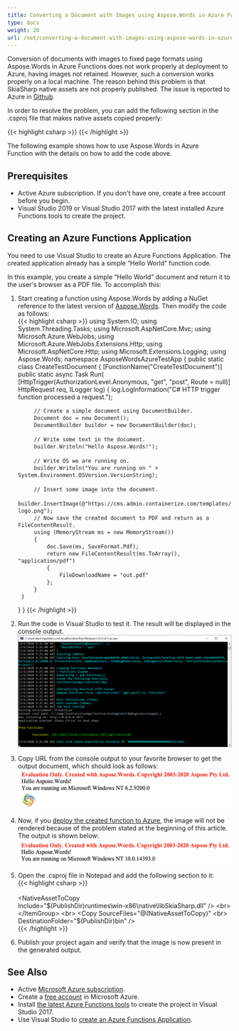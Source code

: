 ```yaml
---
title: Converting a Document with Images using Aspose.Words in Azure Functions
type: docs
weight: 20
url: /net/converting-a-document-with-images-using-aspose-words-in-azure-functions/
---
```


Conversion of documents with images to fixed page formats using Aspose.Words in Azure Functions does not work properly at deployment to Azure, having images not retained. However, such a conversion works properly on a local machine. The reason behind this problem is that SkiaSharp native assets are not properly published. The issue is reported to Azure in [Github](https://github.com/Azure/Azure-Functions/issues/622).

In order to resolve the problem, you can add the following section in the .csproj file that makes native assets copied properly:

{{< highlight csharp >}}
<Target Name="CopyRequiredNativeAssets" AfterTargets="_FunctionsPostPublish">
  <ItemGroup>
    <NativeAssetToCopy Include="$(PublishDir)runtimes\win-x86\native\libSkiaSharp.dll" />
  </ItemGroup>
  <Copy SourceFiles="@(NativeAssetToCopy)" DestinationFolder="$(PublishDir)bin" />
</Target>
{{< /highlight >}}

The following example shows how to use Aspose.Words in Azure Function with the details on how to add the code above.

## **Prerequisites**
- Active Azure subscription. If you don't have one, create a free account before you begin.
- Visual Studio 2019 or Visual Studio 2017 with the latest installed Azure Functions tools to create the project.

## **Creating an Azure Functions Application**
You need to use Visual Studio to create an Azure Functions Application. The created application already has a simple “Hello World” function code.

In this example, you create a simple “Hello World” document and return it to the user's browser as a PDF file. To accomplish this:

1. Start creating a function using Aspose.Words by adding a NuGet reference to the latest version of [Aspose.Words](https://www.nuget.org/packages/Aspose.Words/). Then modify the code as follows:<br>
{{< highlight csharp >}}
using System.IO;
using System.Threading.Tasks;
using Microsoft.AspNetCore.Mvc;
using Microsoft.Azure.WebJobs;
using Microsoft.Azure.WebJobs.Extensions.Http;
using Microsoft.AspNetCore.Http;
using Microsoft.Extensions.Logging;
using Aspose.Words;
namespace AsposeWordsAzureTestApp
{
    public static class CreateTestDocument
    {
        [FunctionName("CreateTestDocument")]
        public static async Task<IActionResult> Run(
            [HttpTrigger(AuthorizationLevel.Anonymous, "get", "post", Route = null)] HttpRequest req,
            ILogger log)
        {
            log.LogInformation("C# HTTP trigger function processed a request.");

            // Create a simple document using DocumentBuilder.
            Document doc = new Document();
            DocumentBuilder builder = new DocumentBuilder(doc);

            // Write some text in the document.
            builder.Writeln("Hello Aspose.Words!");

            // Write OS we are running on.
            builder.Writeln("You are running on " + System.Environment.OSVersion.VersionString);

            // Insert some image into the document.
            builder.InsertImage(@"https://cms.admin.containerize.com/templates/aspose/App_Themes/V3/images/aspose-logo.png");
            // Now save the created document to PDF and return as a FileContentResult.
            using (MemoryStream ms = new MemoryStream())
            {
                doc.Save(ms, SaveFormat.Pdf);
                return new FileContentResult(ms.ToArray(), "application/pdf")
                {
                    FileDownloadName = "out.pdf"
                };
            }
        }
    }
}
{{< /highlight >}}<br>
1. Run the code in Visual Studio to test it. The result will be displayed in the console output.<br>
![todo:image_alt_text](converting-a-document-with-images-using-aspose-words-in-azure-functions_1.png)
1. Copy URL from the console output to your favorite browser to get the output document, which should look as follows:<br>
![todo:image_alt_text](converting-a-document-with-images-using-aspose-words-in-azure-functions_2.png)
1. Now, if you [deploy the created function to Azure](https://docs.microsoft.com/en-us/azure/azure-functions/functions-create-your-first-function-visual-studio#publish-the-project-to-azure), the image will not be rendered because of the problem stated at the beginning of this article. The output is shown below:<br>
![todo:image_alt_text](converting-a-document-with-images-using-aspose-words-in-azure-functions_3.png)
1. Open the .csproj file in Notepad and add the following section to it:<br>
{{< highlight csharp >}}<Target Name="CopyRequiredNativeAssets" AfterTargets="_FunctionsPostPublish"> <br> <ItemGroup> <br> <NativeAssetToCopy<br> Include="$(PublishDir)runtimes\win-x86\native\libSkiaSharp.dll" /> <br> </ItemGroup> <br> <Copy SourceFiles="@(NativeAssetToCopy)" <br> DestinationFolder="$(PublishDir)bin" /> <br> </Target> {{< /highlight >}}<br>
1. Publish your project again and verify that the image is now present in the generated output.

## **See Also**
- Active [Microsoft Azure subscription](https://docs.microsoft.com/en-us/azure/guides/developer/azure-developer-guide#understanding-accounts-subscriptions-and-billing).
- Create a [free account](https://azure.microsoft.com/free/?ref=microsoft.com&utm_source=microsoft.com&utm_medium=docs&utm_campaign=visualstudio) in Microsoft Azure.
- Install [the latest Azure Functions tools](https://docs.microsoft.com/en-us/azure/azure-functions/functions-develop-vs#check-your-tools-version) to create the project in Visual Studio 2017.
- Use Visual Studio to [create an Azure Functions Application](https://docs.microsoft.com/en-us/azure/azure-functions/functions-create-your-first-function-visual-studio).
